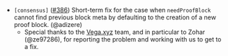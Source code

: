 - `[consensus]` ([\#386](https://github.com/depinnetwork/por-consensus/pull/386)) Short-term fix for the case when `needProofBlock` cannot find previous block meta by defaulting to the creation of a new proof block. (@adizere)
  - Special thanks to the [Vega.xyz](https://vega.xyz/) team, and in particular to Zohar (@ze97286), for reporting the problem and working with us to get to a fix.
